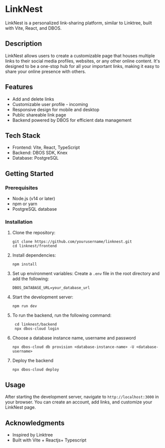 

# LinkNest

LinkNest is a personalized link-sharing platform, similar to Linktree, built with Vite, React, and DBOS.

## Description

LinkNest allows users to create a customizable page that houses multiple links to their social media profiles, websites, or any other online content. It's designed to be a one-stop hub for all your important links, making it easy to share your online presence with others.

## Features

- Add and delete links
- Customizable user profile - incoming
- Responsive design for mobile and desktop
- Public shareable link page
- Backend powered by DBOS for efficient data management

## Tech Stack

- Frontend: Vite, React, TypeScript
- Backend: DBOS SDK, Knex
- Database: PostgreSQL

## Getting Started

### Prerequisites

- Node.js (v14 or later)
- npm or yarn
- PostgreSQL database

### Installation

1. Clone the repository:
   ```
   git clone https://github.com/yourusername/linknest.git
   cd linknest/frontend
   ```

2. Install dependencies:
   ```
   npm install
   ```

3. Set up environment variables:
   Create a `.env` file in the root directory and add the following:
   ```
   DBOS_DATABASE_URL=your_database_url
   ```

4. Start the development server:
   ```
   npm run dev
   ```

5. To run the backend, run the following command:
   ```
    cd linknest/backend
    npx dbos-cloud login
    ```
6. Choose a database instance name, username and password
    ```
    npx dbos-cloud db provision <database-instance-name> -U <database-username>
    ```
7. Deploy the backend
    ```
    npx dbos-cloud deploy
    ```

## Usage

After starting the development server, navigate to `http://localhost:3000` in your browser. You can create an account, add links, and customize your LinkNest page.


## Acknowledgments

- Inspired by Linktree
- Built with Vite + Reactjs+ Typescript
